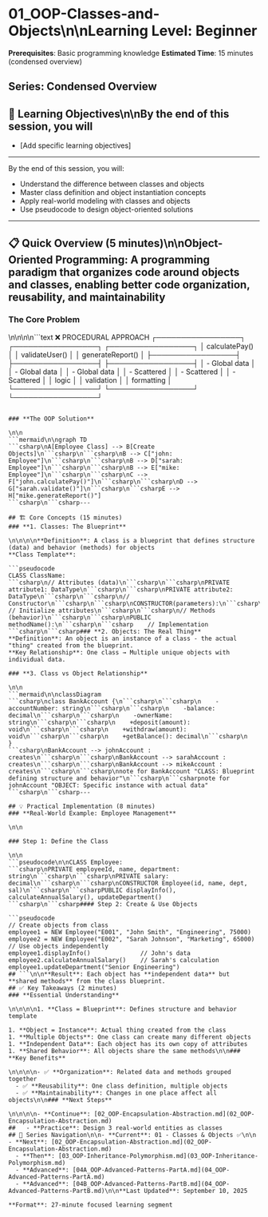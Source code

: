 # 01_OOP-Classes-and-Objects\n\n**Learning Level**: Beginner

**Prerequisites**: Basic programming knowledge
**Estimated Time**: 15 minutes (condensed overview)
## **Series**: Condensed Overview
## 🎯 Learning Objectives\n\nBy the end of this session, you will

- [Add specific learning objectives]

---
By the end of this session, you will:

- Understand the difference between classes and objects
- Master class definition and object instantiation concepts
- Apply real-world modeling with classes and objects
- Use pseudocode to design object-oriented solutions

---

## 📋 Quick Overview (5 minutes)\n\n**Object-Oriented Programming**: A programming paradigm that organizes code around objects and classes, enabling better code organization, reusability, and maintainability

### **The Core Problem**

\n\n\n\n```text
❌ PROCEDURAL APPROACH
┌─────────────────┐    ┌─────────────────┐    ┌─────────────────┐
│ calculatePay()  │    │ validateUser()  │    │ generateReport() │
├─────────────────┤    ├─────────────────┤    ├─────────────────┤
│ - Global data   │    │ - Global data   │    │ - Global data   │
│ - Scattered     │    │ - Scattered     │    │ - Scattered     │
│   logic         │    │   validation    │    │   formatting    │
└─────────────────┘    └─────────────────┘    └─────────────────┘

```csharp**Problems**: Code duplication, tight coupling, difficult maintenance, testing challenges.

### **The OOP Solution**

\n\n
```mermaid\n\ngraph TD
```csharp\nA[Employee Class] --> B[Create Objects]\n```csharp\n```csharp\nB --> C["john: Employee"]\n```csharp\n```csharp\nB --> D["sarah: Employee"]\n```csharp\n```csharp\nB --> E["mike: Employee"]\n```csharp\n```csharp\nC --> F["john.calculatePay()"]\n```csharp\n```csharp\nD --> G["sarah.validate()"]\n```csharp\n```csharpE --> H["mike.generateReport()"]
```csharp\n```csharp---

## 🏗️ Core Concepts (15 minutes)
### **1. Classes: The Blueprint**

\n\n\n\n**Definition**: A class is a blueprint that defines structure (data) and behavior (methods) for objects
**Class Template**:

```pseudocode
CLASS ClassName:
```csharp\n// Attributes (data)\n```csharp\n```csharp\nPRIVATE attribute1: DataType\n```csharp\n```csharp\nPRIVATE attribute2: DataType\n```csharp\n```csharp\n// Constructor\n```csharp\n```csharp\nCONSTRUCTOR(parameters):\n```csharp\n```csharp\n    // Initialize attributes\n```csharp\n```csharp\n// Methods (behavior)\n```csharp\n```csharp\nPUBLIC methodName():\n```csharp\n```csharp    // Implementation
```csharp\n```csharp### **2. Objects: The Real Thing**
**Definition**: An object is an instance of a class - the actual "thing" created from the blueprint.
**Key Relationship**: One class → Multiple unique objects with individual data.

### **3. Class vs Object Relationship**

\n\n
```mermaid\n\nclassDiagram
```csharp\nclass BankAccount {\n```csharp\n```csharp\n    -accountNumber: string\n```csharp\n```csharp\n    -balance: decimal\n```csharp\n```csharp\n    -ownerName: string\n```csharp\n```csharp\n    +deposit(amount): void\n```csharp\n```csharp\n    +withdraw(amount): void\n```csharp\n```csharp\n    +getBalance(): decimal\n```csharp\n    }
```csharp\nBankAccount --> johnAccount : creates\n```csharp\n```csharp\nBankAccount --> sarahAccount : creates\n```csharp\n```csharp\nBankAccount --> mikeAccount : creates\n```csharp\n```csharp\nnote for BankAccount "CLASS: Blueprint defining structure and behavior"\n```csharp\n```csharpnote for johnAccount "OBJECT: Specific instance with actual data"
```csharp\n```csharp---

## 💡 Practical Implementation (8 minutes)
### **Real-World Example: Employee Management**

\n\n

### Step 1: Define the Class

\n\n
```pseudocode\n\nCLASS Employee:
```csharp\nPRIVATE employeeId, name, department: string\n```csharp\n```csharp\nPRIVATE salary: decimal\n```csharp\n```csharp\nCONSTRUCTOR Employee(id, name, dept, sal)\n```csharp\n```csharpPUBLIC displayInfo(), calculateAnnualSalary(), updateDepartment()
```csharp\n```csharp#### Step 2: Create & Use Objects

```pseudocode
// Create objects from class
employee1 = NEW Employee("E001", "John Smith", "Engineering", 75000)
employee2 = NEW Employee("E002", "Sarah Johnson", "Marketing", 65000)
// Use objects independently
employee1.displayInfo()              // John's data
employee2.calculateAnnualSalary()    // Sarah's calculation
employee1.updateDepartment("Senior Engineering")
## ```\n\n**Result**: Each object has **independent data** but **shared methods** from the class blueprint.
## ✅ Key Takeaways (2 minutes)
### **Essential Understanding**

\n\n\n\n1. **Class = Blueprint**: Defines structure and behavior template

1. **Object = Instance**: Actual thing created from the class
1. **Multiple Objects**: One class can create many different objects
1. **Independent Data**: Each object has its own copy of attributes
1. **Shared Behavior**: All objects share the same methods\n\n### **Key Benefits**

\n\n\n\n- ✅ **Organization**: Related data and methods grouped together
  - ✅ **Reusability**: One class definition, multiple objects
  - ✅ **Maintainability**: Changes in one place affect all objects\n\n### **Next Steps**

\n\n\n\n- **Continue**: [02_OOP-Encapsulation-Abstraction.md](02_OOP-Encapsulation-Abstraction.md)
##   - **Practice**: Design 3 real-world entities as classes
## 🔗 Series Navigation\n\n- **Current**: 01 - Classes & Objects ✅\n\n  - **Next**: [02_OOP-Encapsulation-Abstraction.md](02_OOP-Encapsulation-Abstraction.md)
  - **Then**: [03_OOP-Inheritance-Polymorphism.md](03_OOP-Inheritance-Polymorphism.md)
  - **Advanced**: [04A_OOP-Advanced-Patterns-PartA.md](04_OOP-Advanced-Patterns-PartA.md)
  - **Advanced**: [04B_OOP-Advanced-Patterns-PartB.md](04_OOP-Advanced-Patterns-PartB.md)\n\n**Last Updated**: September 10, 2025

**Format**: 27-minute focused learning segment

